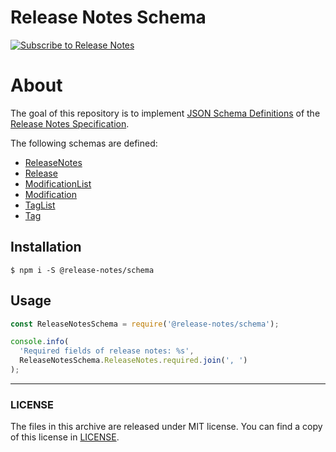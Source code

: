# Release Notes Schema

[![Subscribe to Release Notes](https://release-notes.com/badges/v1.svg)](https://release-notes.com/@release-notes/release-notes-schema)

# About

The goal of this repository is to implement [JSON Schema Definitions](https://trac.tools.ietf.org/html/draft-wright-json-schema-validation-01)
of the [Release Notes Specification](https://github.com/release-notes/release-notes-spec).

The following schemas are defined:

* [ReleaseNotes](definitions/release-notes.json)
* [Release](definitions/release.json)
* [ModificationList](definitions/modification-list.json)
* [Modification](definitions/modification.json)
* [TagList](definitions/tag-list.json)
* [Tag](definitions/tag.json)

## Installation

`$ npm i -S @release-notes/schema`

## Usage

```js
const ReleaseNotesSchema = require('@release-notes/schema');

console.info(
  'Required fields of release notes: %s',
  ReleaseNotesSchema.ReleaseNotes.required.join(', ')
);
```

---

### LICENSE

The files in this archive are released under MIT license.
You can find a copy of this license in [LICENSE](LICENSE).

